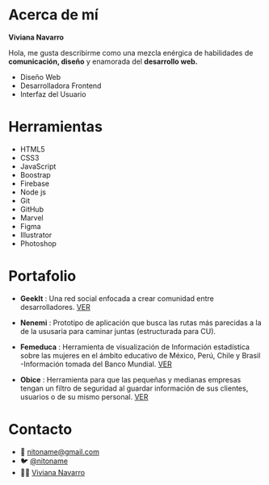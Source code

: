# Acerca de mí

**Viviana Navarro**

Hola, me gusta describirme como una mezcla enérgica de habilidades de **comunicación, diseño** y enamorada del **desarrollo web.** 

- Diseño Web 
- Desarrolladora Frontend
- Interfaz del Usuario

# Herramientas 
- HTML5
- CSS3
- JavaScript
- Boostrap
- Firebase
- Node js
- Git
- GitHub
- Marvel
- Figma
- Illustrator
- Photoshop


# Portafolio
- **GeekIt** : Una red social enfocada a crear comunidad entre desarrolladores. [VER](https://ameyallibg.github.io/CDMX007-social-network/src/)

- **Nenemi** : Prototipo de aplicación que busca las rutas más parecidas a la de la ususaria para caminar juntas (estructurada para CU).

- **Femeduca** : Herramienta de visualización de Información estadística sobre las mujeres en el ámbito educativo de México, Perú, Chile y                Brasil -Información tomada del Banco Mundial. [VER](https://abygail27.github.io/cdmx-2019-01-bc-core-data-lovers/src/)

- **Obice** : Herramienta para que las pequeñas y medianas empresas tengan un filtro de seguridad al guardar información de sus clientes, usuarios o de su mismo personal. [VER](https://vivianavarro.github.io/cdmx-2019-01-bc-core-am-cipher/src/)

# Contacto

- 📧 nitoname@gmail.com
- 🐦 [@nitoname](https://twitter.com/nitoname)
- 👩‍💻 [Viviana Navarro](https://www.linkedin.com/in/vivianavarronavarro/)


